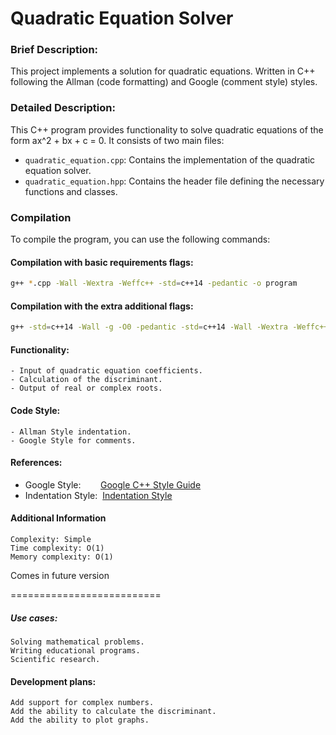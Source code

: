 # Quadratic Equation Solver


### Brief Description:
 
This project implements a solution for quadratic equations.
Written in C++ following the Allman (code formatting) and Google (comment style) styles.


### Detailed Description:

This C++ program provides functionality to solve quadratic equations of the form ax^2 + bx + c = 0. 
It consists of two main files:
- `quadratic_equation.cpp`: Contains the implementation of the quadratic equation solver.
- `quadratic_equation.hpp`: Contains the header file defining the necessary functions and classes.

### Compilation

To compile the program, you can use the following commands:

#### Compilation with basic requirements flags:

```bash
g++ *.cpp -Wall -Wextra -Weffc++ -std=c++14 -pedantic -o program
```

#### Compilation with the extra additional flags:

```bash
g++ -std=c++14 -Wall -g -O0 -pedantic -std=c++14 -Wall -Wextra -Weffc++ -Wconversion -o out_program *.cpp
```

#### Functionality:
	- Input of quadratic equation coefficients.
	- Calculation of the discriminant.
	- Output of real or complex roots.

#### Code Style:
	- Allman Style indentation.
	- Google Style for comments.

#### References:
- Google Style: &nbsp;&nbsp;&nbsp;&nbsp;&nbsp;&nbsp;&nbsp;[Google C++ Style Guide](https://google.github.io/styleguide/cppguide.html)
- Indentation Style: &nbsp;[Indentation Style](https://en.wikipedia.org/wiki/Indentation_style)





#### Additional Information
	Complexity: Simple
	Time complexity: O(1)
	Memory complexity: O(1)



Comes in future version

==========================
##### Use cases:
	Solving mathematical problems.
	Writing educational programs.
	Scientific research.

#### Development plans:
	Add support for complex numbers.
	Add the ability to calculate the discriminant.
	Add the ability to plot graphs.

